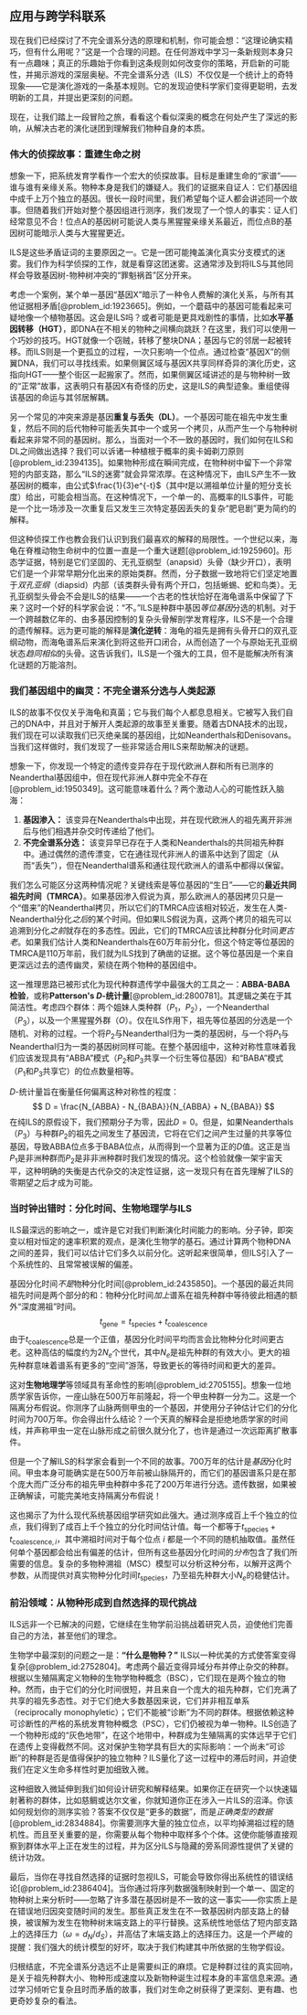 ## 应用与跨学科联系

现在我们已经探讨了不完全谱系分选的原理和机制，你可能会想：“这理论确实精巧，但有什么用呢？”这是一个合理的问题。在任何游戏中学习一条新规则本身只有一点趣味；真正的乐趣始于你看到这条规则如何改变你的策略，开启新的可能性，并揭示游戏的深层奥秘。不完全谱系分选（ILS）不仅仅是一个统计上的奇特现象——它是演化游戏的一条基本规则。它的发现迫使科学家们变得更聪明，去发明新的工具，并提出更深刻的问题。

现在，让我们踏上一段冒险之旅，看看这个看似深奥的概念在何处产生了深远的影响，从解决古老的演化谜团到理解我们物种自身的本质。

### 伟大的侦探故事：重建生命之树

想象一下，把系统发育学看作一个宏大的侦探故事。目标是重建生命的“家谱”——谁与谁有亲缘关系。物种本身是我们的嫌疑人。我们的证据来自证人：它们基因组中成千上万个独立的基因。很长一段时间里，我们希望每个证人都会讲述同一个故事。但随着我们开始对整个基因组进行测序，我们发现了一个惊人的事实：证人们经常意见不合！位点A的基因树可能说人类与黑猩猩亲缘关系最近，而位点B的基因树可能暗示人类与大猩猩更近。

ILS是这些矛盾证词的主要原因之一。它是一团可能掩盖演化真实分支模式的迷雾。我们作为科学侦探的工作，就是看穿这团迷雾。这通常涉及到将ILS与其他同样会导致基因树-物种树冲突的“罪魁祸首”区分开来。

考虑一个案例，某个单一基因“基因X”暗示了一种令人费解的演化关系，与所有其他证据相矛盾[@problem_id:1923665]。例如，一个蘑菇中的基因可能看起来可疑地像一个植物基因。这会是ILS吗？或者可能是更具戏剧性的事情，比如**水平基因转移（HGT）**，即DNA在不相关的物种之间横向跳跃？在这里，我们可以使用一个巧妙的技巧。HGT就像一个窃贼，转移了整块DNA；基因与它的邻居一起被转移。而ILS则是一个更孤立的过程，一次只影响一个位点。通过检查“基因X”的侧翼DNA，我们可以寻找线索。如果侧翼区域与基因X共享同样奇异的演化历史，这指向HGT——整个街区一起搬家了。然而，如果侧翼区域讲述的是与物种树一致的“正常”故事，这表明只有基因X有奇怪的历史，这是ILS的典型迹象。重组使得该基因的命运与其邻居解耦。

另一个常见的冲突来源是基因**重复与丢失（DL）**。一个基因可能在祖先中发生重复，然后不同的后代物种可能丢失其中一个或另一个拷贝，从而产生一个与物种树看起来非常不同的基因树。那么，当面对一个不一致的基因时，我们如何在ILS和DL之间做出选择？我们可以诉诸一种植根于概率的奥卡姆剃刀原则[@problem_id:2394135]。如果物种形成在瞬间完成，在物种树中留下一个非常短的内部支路，那么“ILS的迷雾”就会异常浓厚。在这种情况下，由ILS产生不一致基因树的概率，由公式$\frac{1}{3}e^{-t}$（其中$t$是以溯祖单位计量的短分支长度）给出，可能会相当高。在这种情况下，一个单一的、高概率的ILS事件，可能是一个比一场涉及一次重复后又发生三次特定基因丢失的复杂“肥皂剧”更为简约的解释。

但这种侦探工作也教会我们认识到我们最喜欢的解释的局限性。一个世纪以来，海龟在脊椎动物生命树中的位置一直是一个重大谜题[@problem_id:1925960]。形态学证据，特别是它们坚固的、无孔亚纲型（anapsid）头骨（缺少开口），表明它们是一个非常早期分化出来的原始类群。然而，分子数据一致地将它们坚定地置于*双孔亚纲*（diapsid）内部（该类群头骨有两个开口，包括蜥蜴、蛇和鸟类）。无孔亚纲型头骨会不会是ILS的结果——一个古老的性状恰好在海龟谱系中保留了下来？这时一个好的科学家会说：“不。”ILS是种群中基因*等位基因*分选的机制。对于一个跨越数亿年的、由多基因控制的复杂头骨解剖学发育程序，ILS不是一个合理的遗传解释。远为更可能的解释是**演化逆转**：海龟的祖先是拥有头骨开口的双孔亚纲动物，而海龟谱系后来演化到将这些开口闭合，从而创造了一个与原始无孔亚纲状态*趋同相似*的头骨。这告诉我们，ILS是一个强大的工具，但不是能解决所有演化谜题的万能溶剂。

### 我们基因组中的幽灵：不完全谱系分选与人类起源

ILS的故事不仅仅关乎海龟和真菌；它与我们每个人都息息相关。它被写入我们自己的DNA中，并且对于解开人类起源的故事至关重要。随着古DNA技术的出现，我们现在可以读取我们已灭绝亲属的基因组，比如Neanderthals和Denisovans。当我们这样做时，我们发现了一些非常适合用ILS来帮助解决的谜题。

想象一下，你发现一个特定的遗传变异存在于现代欧洲人群和所有已测序的Neanderthal基因组中，但在现代非洲人群中完全不存在[@problem_id:1950349]。这可能意味着什么？两个激动人心的可能性跃入脑海：
1.  **基因渗入：** 该变异在Neanderthals中出现，并在现代欧洲人的祖先离开非洲后与他们相遇并杂交时传递给了他们。
2.  **不完全谱系分选：** 该变异早已存在于人类和Neanderthals的共同祖先种群中。通过偶然的遗传漂变，它在通往现代非洲人的谱系中达到了固定（从而“丢失”），但在Neanderthal谱系和通往现代欧洲人的谱系中都得以保留。

我们怎么可能区分这两种情况呢？关键线索是等位基因的“生日”——它的**最近共同祖先时间（TMRCA）**。如果基因渗入假说为真，那么欧洲人的基因拷贝只是一个“借来”的Neanderthal拷贝，所以它们的TMRCA应该相对较近，发生在人类-Neanderthal分化*之后*的某个时间。但如果ILS假说为真，这两个拷贝的祖先可以追溯到分化*之前*就存在的多态性。因此，它们的TMRCA应该比种群分化时间*更古老*。如果我们估计人类和Neanderthals在60万年前分化，但这个特定等位基因的TMRCA是110万年前，我们就为ILS找到了确凿的证据。这个等位基因是一个来自更深远过去的遗传幽灵，萦绕在两个物种的基因组中。

这一推理思路已被形式化为现代种群遗传学中最强大的工具之一：**ABBA-BABA检验**，或称**Patterson's $D$-统计量**[@problem_id:2800781]。其逻辑之美在于其简洁性。考虑四个群体：两个姐妹人类种群（$P_1$，$P_2$），一个Neanderthal（$P_3$），以及一个黑猩猩外群（$O$）。仅在ILS作用下，祖先等位基因的分选是一个随机、对称的过程。一个将$P_2$与Neanderthal归为一类的基因树，与一个将$P_1$与Neanderthal归为一类的基因树同样可能。在整个基因组中，这种对称性意味着我们应该发现具有“ABBA”模式（$P_2$和$P_3$共享一个衍生等位基因）和“BABA”模式（$P_1$和$P_3$共享它）的位点数量相等。

$D$-统计量旨在衡量任何偏离这种对称性的程度：
$$ D = \frac{N_{ABBA} - N_{BABA}}{N_{ABBA} + N_{BABA}} $$
在纯ILS的原假设下，我们预期分子为零，因此$D=0$。但是，如果Neanderthals（$P_3$）与种群$P_2$的祖先之间发生了基因流，它将在它们之间产生过量的共享等位基因，导致ABBA位点多于BABA位点，从而得到一个显著为正的$D$值。这正是当$P_1$是非洲种群而$P_2$是非非洲种群时我们发现的情况。这个检验就像一架宇宙天平，这种明确的失衡是古代杂交的决定性证据，这一发现只有在首先理解了ILS的零期望之后才成为可能。

### 当时钟出错时：分化时间、生物地理学与ILS

ILS最深远的影响之一，或许是它对我们判断演化时间能力的影响。分子钟，即突变以相对恒定的速率积累的观点，是演化生物学的基石。通过计算两个物种DNA之间的差异，我们可以估计它们多久以前分化。这听起来很简单，但ILS引入了一个系统性的、且常常被误解的偏差。

基因分化时间*不是*物种分化时间[@problem_id:2435850]。一个基因的最近共同祖先时间是两个部分的和：物种分化时间*加上*谱系在祖先种群中等待彼此相遇的额外“深度溯祖”时间。
$$ t_{\text{gene}} = t_{\text{species}} + t_{\text{coalescence}} $$
由于$t_{\text{coalescence}}$总是一个正值，基因分化时间平均而言会比物种分化时间更古老。这种高估的幅度约为$2N_e$个世代，其中$N_e$是祖先种群的有效大小。更大的祖先种群意味着谱系有更多的“空间”游荡，导致更长的等待时间和更大的差异。

这对**生物地理学**等领域具有革命性的影响[@problem_id:2705155]。想象一位地质学家告诉你，一座山脉在500万年前隆起，将一个甲虫种群一分为二。这是一个隔离分布假说。你测序了山脉两侧甲虫的一个基因，并使用分子钟估计它们的分化时间为700万年。你会得出什么结论？一个天真的解释会是拒绝地质学家的时间线，并声称甲虫一定在山脉形成之前很久就分化了，也许是通过一次远距离扩散事件。

但是一个了解ILS的科学家会看到一个不同的故事。700万年的估计是*基因*分化时间。甲虫本身可能确实是在500万年前被山脉隔开的，而它们的基因谱系只是在那个庞大而广泛分布的祖先甲虫种群中多花了200万年进行分选。遗传数据，如果被正确解读，可能完美地支持隔离分布假说！

这也揭示了为什么现代系统基因组学研究如此强大。通过测序成百上千个独立的位点，我们得到了成百上千个独立的分化时间估计值。每一个都等于$t_{\text{species}} + t_{\text{coalescence}, i}$，其中溯祖时间对于每个位点 $i$ 都是一个不同的随机抽取值。虽然任何单个基因都会给出有偏差的估计，但所有这些基因分化时间的*分布*包含了我们所需要的信息。复杂的多物种溯祖（MSC）模型可以分析这种分布，以解开这两个参数，从而提供对真实物种分化时间$t_{\text{species}}$，乃至祖先种群大小$N_e$的稳健估计。

### 前沿领域：从物种形成到自然选择的现代挑战

ILS远非一个已解决的问题，它继续在生物学前沿挑战着研究人员，迫使他们完善自己的方法，甚至他们的理念。

生物学中最深刻的问题之一是：**“什么是物种？”** ILS以一种优美的方式使答案变得复杂[@problem_id:2752804]。考虑两个最近变得异域分布并停止杂交的种群。根据以生殖隔离定义物种的生物学物种概念（BSC），它们现在是两个独立的物种。然而，由于它们的分化时间很短，并且来自一个庞大的祖先种群，它们充满了共享的祖先多态性。对于它们绝大多数基因来说，它们并非相互单系（reciprocally monophyletic）；它们不能被“诊断”为不同的群体。根据依赖这种可诊断性的严格的系统发育物种概念（PSC），它们仍被视为单一物种。ILS创造了一个物种形成的“灰色地带”，在这个地带中，种群成为生殖隔离的实体远早于它们在遗传上变得截然不同。这对保护生物学具有巨大的实际影响：一个尚未“可诊断”的种群是否是值得保护的独立物种？ILS量化了这一过程中的滞后时间，并迫使我们在定义生命多样性时更加细致入微。

这种细致入微延伸到我们如何设计研究和解释结果。如果你正在研究一个以快速辐射著称的群体，比如慈鲷或达尔文雀，你就知道你正在涉入一片ILS的沼泽。你该如何规划你的测序实验？答案不仅仅是“更多的数据”，而是*正确类型的数据*[@problem_id:2834884]。你需要测序大量的独立位点，以平均掉溯祖过程的随机性。而且至关重要的是，你需要从每个物种中取样多个个体。这使你能够直接观察到群体水平上正在发生的过程，并为区分ILS与隐藏的旁系同源性提供了关键的统计功效。

最后，当你在寻找自然选择的证据时忽视ILS，可能会导致你得出系统性的错误结论[@problem_id:2386404]。当你通过将序列数据强制映射到一个单一、固定的物种树上来分析时——忽略了许多潜在基因树是不一致的这一事实——你实质上是在错误地归因突变随时间的发生。那些真正发生在不一致基因树内部支路上的替换，被误解为发生在物种树末端支路上的平行替换。这系统性地低估了短内部支路上的选择压力（$\omega = d_N/d_S$），并高估了末端支路上的选择压力。这是一个严峻的提醒：我们强大的统计模型的好坏，取决于我们构建其中所依据的生物学假设。

归根结底，不完全谱系分选远不止是需要纠正的麻烦。它是种群过往的真实回响，是关于祖先种群大小、物种形成速度以及新物种诞生过程本身的丰富信息来源。通过学习倾听它复杂且时而矛盾的故事，我们对生命之树获得了更深刻、更有趣、也更奇妙复杂的看法。